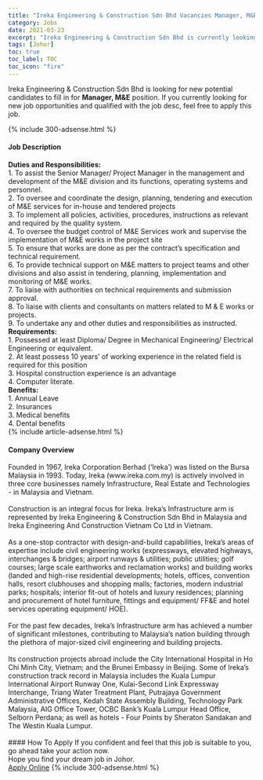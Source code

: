 ```yaml
---
title: "Ireka Engineering & Construction Sdn Bhd Vacancies Manager, M&E" 
category: Jobs 
date: 2021-03-23 
excerpt: "Ireka Engineering & Construction Sdn Bhd is currently looking for suitable person to fill in the Manager, M&E which based in Johor" 
tags: [Johor] 
toc: true 
toc_label: TOC 
toc_icon: "fire" 
--- 
```


<p>Ireka Engineering & Construction Sdn Bhd is looking for new potential candidates to fill in for <b>Manager, M&E</b> position. If you currently looking for new job opportunities and qualified with the job desc, feel free to apply this job.
</p>{% include 300-adsense.html %} 
<div><div><h4>Job Description</h4></div><div><div><span><div><div><div><strong>Duties and Responsibilities:</strong><br>1. To assist the Senior Manager/ Project Manager in the management and development of the M&amp;E division and its functions, operating systems and personnel.<br>2. To oversee and coordinate the design, planning, tendering and execution of M&amp;E services for in-house and tendered projects<br>3. To implement all policies, activities, procedures, instructions as relevant and required by the quality system.<br>4. To oversee the budget control of M&amp;E Services work and supervise the implementation of M&amp;E works in the project site<br>5. To ensure that works are done as per the contract&#8217;s specification and technical requirement.<br>6. To provide technical support on M&amp;E matters to project teams and other divisions and also assist in tendering, planning, implementation and monitoring of M&amp;E works.<br>7. To liaise with authorities on technical requirements and submission approval.<br>8. To liaise with clients and consultants on matters related to M &amp; E works or projects.<br>9. To undertake any and other duties and responsibilities as instructed.</div><div><strong>Requirements:</strong><br>1. Possessed at least Diploma/ Degree in Mechanical Engineering/ Electrical Engineering or equivalent.<br>2. At least possess 10 years&#8217; of working experience in the related field is required for this position<br>3. Hospital construction experience is an advantage<br>4. Computer literate.</div><strong>Benefits:</strong><br>1. Annual Leave<br>2. Insurances<br>3. Medical benefits<br>4. Dental benefits</div></div></span></div></div></div> 
{% include article-adsense.html %} 
<div><div><h4>Company Overview</h4></div><div><div><span><div><div>
	Founded in 1967, Ireka Corporation Berhad (&#8216;Ireka&#8217;) was listed on the Bursa Malaysia in 1993. Today, Ireka (www.ireka.com.my) is actively involved in three core businesses namely Infrastructure, Real Estate and Technologies - in Malaysia and Vietnam.</div>
<div>
<br>
	Construction is an integral focus for Ireka. Ireka&#8217;s Infrastructure arm is represented by Ireka Engineering &amp; Construction Sdn Bhd in Malaysia and Ireka Engineering And Construction Vietnam Co Ltd in Vietnam.</div>
<div>
<br>
	As a one-stop contractor with design-and-build capabilities, Ireka&#8217;s areas of expertise include civil engineering works (expressways, elevated highways, interchanges &amp; bridges; airport runways &amp; utilities; public utilities; golf courses; large scale earthworks and reclamation works) and building works (landed and high-rise residential developments; hotels, offices, convention halls, resort clubhouses and shopping malls; factories, modern industrial parks; hospitals; interior fit-out of hotels and luxury residences; planning and procurement of hotel furniture, fittings and equipment/ FF&amp;E and hotel services operating equipment/ HOE).</div>
<div>
<br>
	For the past few decades, Ireka&#8217;s Infrastructure arm has achieved a number of significant milestones, contributing to Malaysia&#8217;s nation building through the plethora of major-sized civil engineering and building projects.</div>
<div>
<br>
	Its construction projects abroad include the City International Hospital in Ho Chi Minh City, Vietnam; and the Brunei Embassy in Beijing. Some of Ireka&#8217;s construction track record in Malaysia includes the Kuala Lumpur International Airport Runway One, Kulai-Second Link Expressway Interchange, Triang Water Treatment Plant, Putrajaya Government Administrative Offices, Kedah State Assembly Building, Technology Park Malaysia, AIG Office Tower, OCBC Bank&#8217;s Kuala Lumpur Head Office, Selborn Perdana; as well as hotels - Four Points by Sheraton Sandakan and The Westin Kuala Lumpur.<br>
	&#160;</div></div></span></div></div></div> 
#### How To Apply 
If you confident and feel that this job is suitable to you, go ahead take your action now. <br/> 
Hope you find your dream job in Johor. <br/> 
<a href="https://www.jobstreet.com.my/en/job/manager-m-e-4514137?jobId=jobstreet-my-job-4514137&" class="btn btn--info" target="_blank" rel="nofollow noopenner">Apply Online</a> 
{% include 300-adsense.html %} 